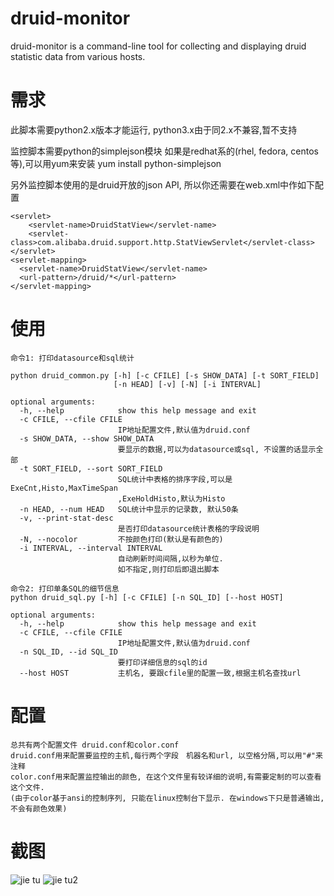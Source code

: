 druid-monitor
=============

druid-monitor is a command-line tool for collecting and displaying druid statistic data from various hosts.

需求
=============
此脚本需要python2.x版本才能运行, python3.x由于同2.x不兼容,暂不支持

监控脚本需要python的simplejson模块
如果是redhat系的(rhel, fedora, centos等),可以用yum来安装
yum install python-simplejson

另外监控脚本使用的是druid开放的json API, 所以你还需要在web.xml中作如下配置

    <servlet>
        <servlet-name>DruidStatView</servlet-name>
        <servlet-class>com.alibaba.druid.support.http.StatViewServlet</servlet-class>
    </servlet>
    <servlet-mapping>
      <servlet-name>DruidStatView</servlet-name>
      <url-pattern>/druid/*</url-pattern>
    </servlet-mapping>
  


使用
=============

    命令1: 打印datasource和sql统计

    python druid_common.py [-h] [-c CFILE] [-s SHOW_DATA] [-t SORT_FIELD]
                           [-n HEAD] [-v] [-N] [-i INTERVAL]

    optional arguments:
      -h, --help            show this help message and exit
      -c CFILE, --cfile CFILE
                            IP地址配置文件,默认值为druid.conf
      -s SHOW_DATA, --show SHOW_DATA
                            要显示的数据,可以为datasource或sql, 不设置的话显示全部
      -t SORT_FIELD, --sort SORT_FIELD
                            SQL统计中表格的排序字段,可以是ExeCnt,Histo,MaxTimeSpan
                            ,ExeHoldHisto,默认为Histo
      -n HEAD, --num HEAD   SQL统计中显示的记录数, 默认50条
      -v, --print-stat-desc
                            是否打印datasource统计表格的字段说明
      -N, --nocolor         不按颜色打印(默认是有颜色的)
      -i INTERVAL, --interval INTERVAL
                            自动刷新时间间隔,以秒为单位.
                            如不指定,则打印后即退出脚本

    命令2: 打印单条SQL的细节信息
    python druid_sql.py [-h] [-c CFILE] [-n SQL_ID] [--host HOST]

    optional arguments:
      -h, --help            show this help message and exit
      -c CFILE, --cfile CFILE
                            IP地址配置文件,默认值为druid.conf
      -n SQL_ID, --id SQL_ID
                            要打印详细信息的sql的id
      --host HOST           主机名, 要跟cfile里的配置一致,根据主机名查找url
    
配置
=============

    总共有两个配置文件 druid.conf和color.conf
    druid.conf用来配置要监控的主机,每行两个字段　机器名和url, 以空格分隔,可以用"#"来注释
    color.conf用来配置监控输出的颜色, 在这个文件里有较详细的说明,有需要定制的可以查看这个文件.
    (由于color基于ansi的控制序列, 只能在linux控制台下显示. 在windows下只是普通输出,不会有颜色效果)

截图
=============
![jie tu](http://pic.yupoo.com/shreknull/Cbbz3duC/medish.jpg)
![jie tu2](http://pic.yupoo.com/shreknull/CdaDKXPU/medish.jpg)
